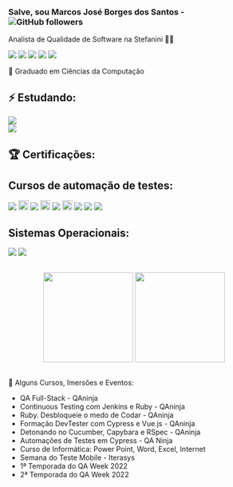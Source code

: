 ### Salve, sou Marcos José Borges dos Santos   -  ![GitHub followers](https://img.shields.io/github/followers/marcosjsantos?style=social)
Analista de Qualidade de Software na Stefanini 🐞💼


<div> 
 <a href="https://www.linkedin.com/in/marcos-jos%C3%A9-borges-dos-santos-6a7b4a8/" target="_blank"><img src="https://img.shields.io/badge/-LinkedIn-%230077B5?style=for-the-badge&logo=linkedin&logoColor=white" target="_blank"></a> 
 <a href="https://discord.gg/marcosjsantos#9748" target="_blank"><img src="https://img.shields.io/badge/Discord-7289DA?style=for-the-badge&logo=discord&logoColor=white" target="_blank"></a>
 <a href="https://t.me/marcosjbsantos" target="_blank"><img src="https://img.shields.io/badge/Telegram-2CA5E0?style=for-the-badge&logo=telegram&logoColor=white" target="_blank"></a>
  <a href="https://www.instagram.com/marcossantosmjs/" target="_blank"><img src="https://img.shields.io/badge/-Instagram-%23E4405F?style=for-the-badge&logo=instagram&logoColor=white" target="_blank"></a>
  <a href = "mailto:marcosjsantosmjs@gmail.com"><img src="https://img.shields.io/badge/-Gmail-%23333?style=for-the-badge&logo=gmail&logoColor=white" target="_blank"></a> 
</div>


📜 Graduado em Ciências da Computação

## ⚡ Estudando:
<p>
<img src=https://img.shields.io/badge/-CTFL%20-%23525252.svg?style=flat%20> <br>
<img src=https://img.shields.io/badge/-Cypress%20-%23525252.svg?style=flat&logo=cypress&logoColor=red&>
</p>


## 🏆 Certificações:


## Cursos de automação de testes:

<p>
  <img src=https://img.shields.io/badge/-Cypress%20-%23525252.svg?style=flat&logo=cypress&logoColor=red&>
  <img src="http://doc.sikuli.org/_static/ide-icon-64.png" height="20" width="20"/>
  <img src=https://img.shields.io/badge/-Sikuli%20-%23525252.svg?style=flat&logo=sikuli&logoColor=red&>
  <img src="https://cdn.jsdelivr.net/gh/devicons/devicon/icons/ruby/ruby-plain.svg" height="20" width="20"/>
  <img src=https://img.shields.io/badge/-Ruby%20-%23525252.svg?style=flat&logo=sikuli&logoColor=red&>
  <img src="https://cdn.jsdelivr.net/gh/devicons/devicon/icons/cucumber/cucumber-plain.svg" height="20" width="20"/>
  <img src=https://img.shields.io/badge/-Cucumber%20-%23525252.svg?style=flat&logo=sikuli&logoColor=red&>
  <img src=https://img.shields.io/badge/Robot%20Framework%20-%23525252.svg?style=flat&logo=robot-framework&logoColor=white>
  <img src=https://img.shields.io/badge/-Selenium%20-%23525252.svg?style=flat&logo=selenium&logoColor=red&>

 </p>
 
 ## Sistemas Operacionais:

<p>
  <img src=https://img.shields.io/badge/-Linux%20-%23525252.svg?style=flat&logo=linux&logoColor=white&>
  <img src=https://img.shields.io/badge/-Windows%20-%23525252.svg?style=flat&logo=Windows&>
</p>
 
 ##
<div align="center">
  <a https://github.com/marcosjsantos/marcosjsantos">
  <img height="180em" src="https://github-readme-stats.vercel.app/api?username=marcosjsantos&show_icons=true&theme=tokyonight&include_all_commits=true&count_private=true"/>
  <img height="180em" src="https://github-readme-stats.vercel.app/api/top-langs/?username=marcosjsantos&layout=compact&langs_count=10&theme=dark"/>
</div> 

##
  
📝 Alguns Cursos, Imersões e Eventos:

- QA Full-Stack - QAninja
- Continuous Testing com Jenkins e Ruby - QAninja
- Ruby. Desbloqueie o medo de Codar - QAninja
- Formação DevTester com Cypress e Vue.js - QAninja
- Detonando no Cucumber, Capybara e RSpec - QAninja
- Automações de Testes em Cypress - QA Ninja
- Curso de Informática: Power Point, Word, Excel, Internet
- Semana do Teste Mobile - Iterasys
- 1ª Temporada do QA Week 2022
- 2ª Temporada do QA Week 2022
